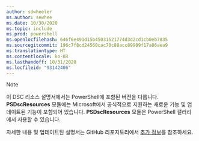 ```yaml
---
author: sdwheeler
ms.author: sewhee
ms.date: 10/30/2020
ms.topic: include
ms.prod: powershell
ms.openlocfilehash: 646f6e491d15b45031521774d3d2cd1cb0eb7835
ms.sourcegitcommit: 196c7f8cd24560cac70c88acc89909f17a86aea9
ms.translationtype: HT
ms.contentlocale: ko-KR
ms.lasthandoff: 10/31/2020
ms.locfileid: "93142406"
---
```

> [!NOTE]
> 이 DSC 리소스 설명서에서는 PowerShell에 포함된 버전을 다룹니다. **PSDscResources** 모듈에는 Microsoft에서 공식적으로 지원하는 새로운 기능 및 업데이트된 기능이 포함되어 있습니다.
> **PSDscResources** 모듈은 PowerShell 갤러리에서 사용할 수 있습니다.
>
> 자세한 내용 및 업데이트된 설명서는 GitHub 리포지토리에서 [추가 정보](https://github.com/PowerShell/PSDscResources/blob/dev/README.md)를 참조하세요.
